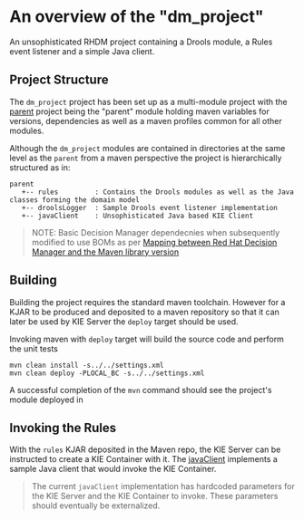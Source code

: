 
# An overview of the "dm_project"

An unsophisticated RHDM project containing a Drools module, a Rules event listener and a simple Java client.

## Project Structure

The `dm_project` project has been set up as a multi-module project with the [parent](parent) project being the "parent" module holding maven variables for versions, dependencies as well as a maven profiles common for all other modules.

Although the `dm_project` modules are contained in directories at the same level as the `parent` from a maven perspective the project is hierarchically structured as in:

```
parent
   +-- rules         : Contains the Drools modules as well as the Java classes forming the domain model
   +-- droolsLogger  : Sample Drools event listener implementation
   +-- javaClient    : Unsophisticated Java based KIE Client
```

> NOTE: Basic Decision Manager dependecnies when subsequently modified to use BOMs as per [Mapping between Red Hat Decision Manager and the Maven library version](https://access.redhat.com/solutions/3363991)


## Building

Building the project requires the standard maven toolchain. However for a KJAR to be produced and deposited to a maven repository so that it can later be used by KIE Server the `deploy` target should be used.

Invoking maven with `deploy` target will build the source code and perform the unit tests

```
mvn clean install -s../../settings.xml
mvn clean deploy -PLOCAL_BC -s../../settings.xml
```

A successful completion of the `mvn` command should see the project's module deployed in 


## Invoking the Rules

With the `rules` KJAR deposited in the Maven repo, the KIE Server can be instructed to create a KIE Container with it. The [javaClient](javaClient) implements a sample Java client that would invoke the KIE Container.

> The current `javaClient` implementation has hardcoded parameters for the KIE Server and the KIE Container to invoke. These parameters should eventually be externalized.

